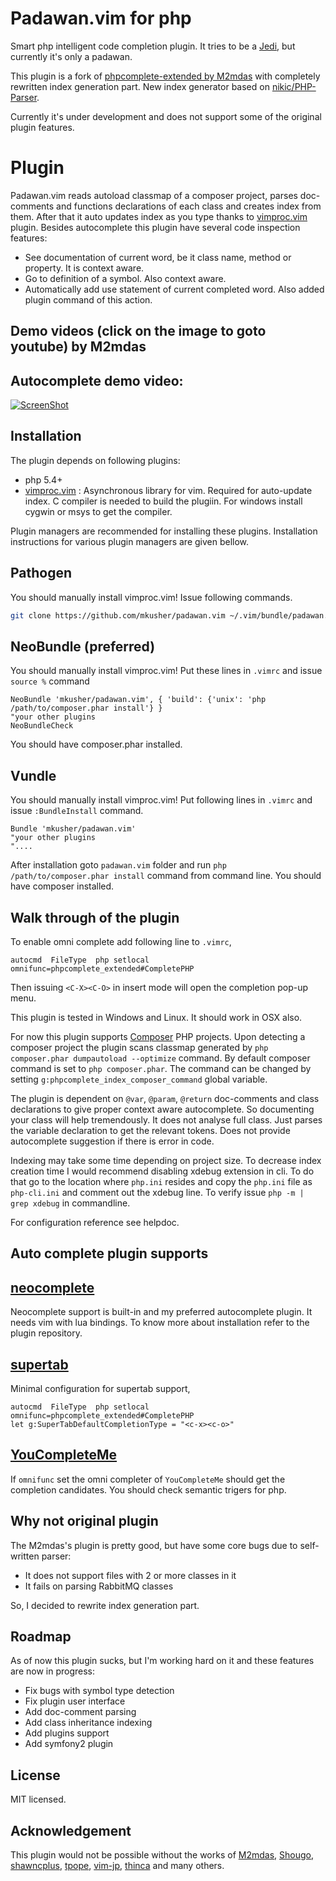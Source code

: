 Padawan.vim for php
====================

Smart php intelligent code completion plugin. It tries to be 
a [Jedi](https://github.com/davidhalter/jedi-vim), but currently 
it's only a padawan.

This plugin is a fork of 
[phpcomplete-extended by M2mdas](https://github.com/m2mdas/phpcomplete-extended) 
with completely rewritten index generation part. 
New index generator based on [nikic/PHP-Parser](https://github.com/nikic/PHP-Parser).

Currently it's under development and does not support some of the original 
plugin features.

Plugin
======

Padawan.vim  reads autoload classmap of a composer
project, parses doc-comments and functions declarations of each class and creates index 
from them. After that it auto updates index as you type thanks to
[vimproc.vim](https://github.com/Shougo/vimproc.vim) plugin. Besides
autocomplete this plugin have several code inspection features:

* See documentation of current word, be it class name, method or property. It is
  context aware.
* Go to definition of a symbol. Also context aware.
* Automatically add use statement of current completed word. Also added plugin
  command of this action.

Demo videos (click on the image to goto youtube) by M2mdas
----------------------------------------------------------
## Autocomplete demo video:

[![ScreenShot](http://img.youtube.com/vi/yZYFKslqkC8/maxresdefault.jpg)](http://www.youtube.com/watch?v=yZYFKslqkC8)


Installation
-------------

The plugin depends on following plugins:

*  php 5.4+
*  [vimproc.vim](https://github.com/Shougo/vimproc.vim) : Asynchronous library for vim. Required for auto-update index. C
  compiler is needed to build the plugiin. For windows install cygwin or
  msys to get the compiler.

Plugin managers are recommended for installing these plugins. Installation instructions for
various plugin managers are given bellow.

## Pathogen
 
You should manually install vimproc.vim!
Issue following commands.

```sh
git clone https://github.com/mkusher/padawan.vim ~/.vim/bundle/padawan.vim
```

## NeoBundle (preferred)

You should manually install vimproc.vim!
Put these lines in `.vimrc` and issue `source %` command

```vim
NeoBundle 'mkusher/padawan.vim', { 'build': {'unix': 'php /path/to/composer.phar install'} }
"your other plugins
NeoBundleCheck
```

You should have composer.phar installed.

## Vundle

You should manually install vimproc.vim!
Put following lines in `.vimrc` and issue `:BundleInstall` command.
```vim
Bundle 'mkusher/padawan.vim'
"your other plugins
"....
```

After installation goto `padawan.vim` folder and run 
`php /path/to/composer.phar install` command from command
line. You should have composer installed.

Walk through of the plugin
-------------------------

To enable omni complete add following line to `.vimrc`,

    autocmd  FileType  php setlocal omnifunc=phpcomplete_extended#CompletePHP

Then issuing `<C-X><C-O>` in insert mode will open the completion pop-up menu.

This plugin is tested in Windows and Linux. It should work in OSX also.

For now this plugin supports [Composer](http://getcomposer.org/) PHP projects.
Upon detecting a composer project the plugin scans classmap generated by `php
composer.phar dumpautoload --optimize` command. By default composer command is
set to `php composer.phar`. The command can be changed by setting
`g:phpcomplete_index_composer_command` global variable.

The plugin is dependent on `@var`, `@param`, `@return` doc-comments and class 
declarations to give proper context aware
autocomplete. So documenting your class will help tremendously. It does not
analyse full class. Just parses the variable declaration to get the relevant
tokens. Does not provide autocomplete suggestion if there is error in code.

Indexing may take some time depending on project size. To decrease index creation time I
would recommend disabling xdebug extension in cli. To do that go to the location
where `php.ini` resides and copy the `php.ini` file as `php-cli.ini` and comment
out the xdebug line. To verify issue `php -m | grep xdebug` in commandline.

For configuration reference see helpdoc.


Auto complete plugin supports
-----------------------------

## [neocomplete](https://github.com/Shougo/neocomplete.vim)

Neocomplete support is built-in and my preferred autocomplete plugin. It needs
vim with lua bindings. To know more about installation refer to the plugin
repository.

## [supertab](https://github.com/ervandew/supertab)

Minimal configuration for supertab support,

    autocmd  FileType  php setlocal omnifunc=phpcomplete_extended#CompletePHP
    let g:SuperTabDefaultCompletionType = "<c-x><c-o>"

## [YouCompleteMe](https://github.com/Valloric/YouCompleteMe)

If `omnifunc` set the omni completer of `YouCompleteMe` should get the completion
candidates. You should check semantic trigers for php.

Why not original plugin
-----------------------

The M2mdas's plugin is pretty good, but have some core bugs due to
self-written parser:

* It does not support files with 2 or more classes in it
* It fails on parsing RabbitMQ classes

So, I decided to rewrite index generation part.

Roadmap
-------

As of now this plugin sucks, but I'm working hard on it and these features are
now in progress:

* Fix bugs with symbol type detection
* Fix plugin user interface
* Add doc-comment parsing
* Add class inheritance indexing
* Add plugins support
* Add symfony2 plugin

License
-------
MIT licensed.

Acknowledgement
---------------

This plugin would not be possible without the works of
[M2mdas](https://github.com/m2mdas),
[Shougo](https://github.com/Shougo),
[shawncplus](https://github.com/shawncplus/),
[tpope](https://github.com/tpope/), [vim-jp](https://github.com/vim-jp),
[thinca](https://github.com/thinca) and many others.
